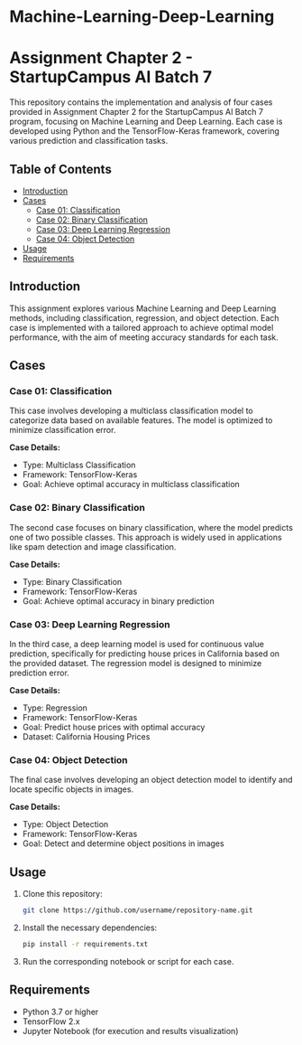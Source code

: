 # Machine-Learning-Deep-Learning

# Assignment Chapter 2 - StartupCampus AI Batch 7

This repository contains the implementation and analysis of four cases provided in Assignment Chapter 2 for the StartupCampus AI Batch 7 program, focusing on Machine Learning and Deep Learning. Each case is developed using Python and the TensorFlow-Keras framework, covering various prediction and classification tasks.

## Table of Contents
- [Introduction](#introduction)
- [Cases](#cases)
  - [Case 01: Classification](#case-01-classification)
  - [Case 02: Binary Classification](#case-02-binary-classification)
  - [Case 03: Deep Learning Regression](#case-03-deep-learning-regression)
  - [Case 04: Object Detection](#case-04-object-detection)
- [Usage](#usage)
- [Requirements](#requirements)

## Introduction

This assignment explores various Machine Learning and Deep Learning methods, including classification, regression, and object detection. Each case is implemented with a tailored approach to achieve optimal model performance, with the aim of meeting accuracy standards for each task.

## Cases

### Case 01: Classification
This case involves developing a multiclass classification model to categorize data based on available features. The model is optimized to minimize classification error.

**Case Details:**
- Type: Multiclass Classification
- Framework: TensorFlow-Keras
- Goal: Achieve optimal accuracy in multiclass classification

### Case 02: Binary Classification
The second case focuses on binary classification, where the model predicts one of two possible classes. This approach is widely used in applications like spam detection and image classification.

**Case Details:**
- Type: Binary Classification
- Framework: TensorFlow-Keras
- Goal: Achieve optimal accuracy in binary prediction

### Case 03: Deep Learning Regression
In the third case, a deep learning model is used for continuous value prediction, specifically for predicting house prices in California based on the provided dataset. The regression model is designed to minimize prediction error.

**Case Details:**
- Type: Regression
- Framework: TensorFlow-Keras
- Goal: Predict house prices with optimal accuracy
- Dataset: California Housing Prices

### Case 04: Object Detection
The final case involves developing an object detection model to identify and locate specific objects in images.

**Case Details:**
- Type: Object Detection
- Framework: TensorFlow-Keras
- Goal: Detect and determine object positions in images

## Usage
1. Clone this repository:
    ```bash
    git clone https://github.com/username/repository-name.git
    ```
2. Install the necessary dependencies:
    ```bash
    pip install -r requirements.txt
    ```
3. Run the corresponding notebook or script for each case.

## Requirements
- Python 3.7 or higher
- TensorFlow 2.x
- Jupyter Notebook (for execution and results visualization)

